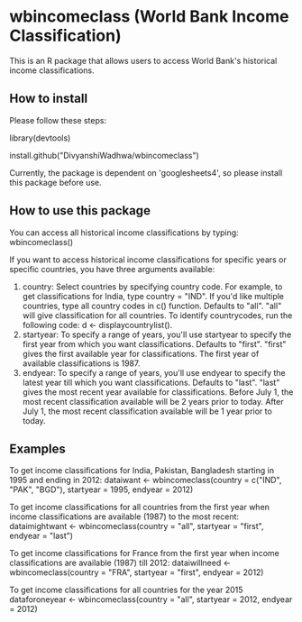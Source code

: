 # wbincomeclass (World Bank Income Classification)
This is an R package that allows users to access World Bank's historical income classifications.

## How to install
Please follow these steps:

library(devtools)

install.github("DivyanshiWadhwa/wbincomeclass")

Currently, the package is dependent on 'googlesheets4', so please install this package before use.

## How to use this package
You can access all historical income classifications by typing:
wbincomeclass()

If you want to access historical income classifications for specific years or specific countries, you have three arguments available:
1. country: Select countries by specifying country code. For example, to get classifications for India, type country = "IND". If you'd like multiple countries, type all country codes in c() function. Defaults to "all". "all" will give classification for all countries. To identify countrycodes, run the following code: d <- displaycountrylist().
2. startyear: To specify a range of years, you'll use startyear to specify the first year from which you want classifications. Defaults to "first". "first" gives the first available year for classifications. The first year of available classifications is 1987.
3.  endyear: To specify a range of years, you'll use endyear to specify the latest year till which you want classifications. Defaults to "last". "last" gives the most recent year available for classifications. Before July 1, the most recent classification available will be 2 years prior to today. After July 1, the most recent classification available will be 1 year prior to today.

## Examples
To get income classifications for India, Pakistan, Bangladesh starting in 1995 and ending in 2012:
dataiwant <- wbincomeclass(country = c("IND", "PAK", "BGD"), startyear = 1995, endyear = 2012)

To get income classifications for all countries from the first year when income classifications are available (1987) to the most recent:
dataimightwant <- wbincomeclass(country = "all", startyear = "first", endyear = "last")

To get income classifications for France from the first year when income classifications are available (1987) till 2012:
dataiwillneed <- wbincomeclass(country = "FRA", startyear = "first", endyear = 2012)

To get income classifications for all countries for the year 2015
dataforoneyear <- wbincomeclass(country = "all", startyear = 2012, endyear = 2012)
